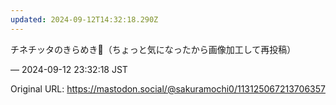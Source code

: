 ```yaml
---
updated: 2024-09-12T14:32:18.290Z
---
```


<p>チネチッタのきらめき🌈（ちょっと気になったから画像加工して再投稿）</p>

&mdash; 2024-09-12 23:32:18 JST

Original URL: https://mastodon.social/@sakuramochi0/113125067213706357

